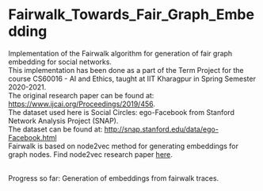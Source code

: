 # Fairwalk_Towards_Fair_Graph_Embedding
Implementation of the Fairwalk algorithm for generation of fair graph embedding for social networks. <br>
This implementation has been done as a part of the Term Project for the course CS60016 - AI and Ethics, taught at IIT Kharagpur in Spring Semester 2020-2021. <br>
The original research paper can be found at: https://www.ijcai.org/Proceedings/2019/456. <br>
The dataset used here is Social Circles: ego-Facebook from Stanford Network Analysis Project (SNAP). <br>
The dataset can be found at: http://snap.stanford.edu/data/ego-Facebook.html <br>
Fairwalk is based on node2vec method for generating embeddings for graph nodes. Find node2vec research paper [here](https://cs.stanford.edu/~jure/pubs/node2vec-kdd16.pdf). <br><br>

Progress so far: Generation of embeddings from fairwalk traces. <br>